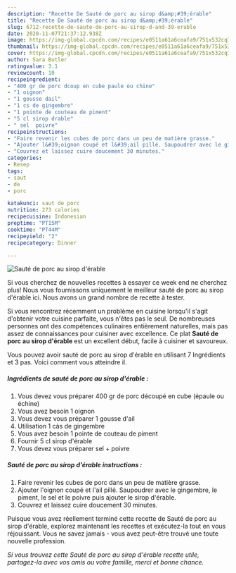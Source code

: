 ```yaml
---
description: "Recette De Sauté de porc au sirop d&amp;#39;érable"
title: "Recette De Sauté de porc au sirop d&amp;#39;érable"
slug: 6712-recette-de-saute-de-porc-au-sirop-d-and-39-erable
date: 2020-11-07T21:37:12.938Z
image: https://img-global.cpcdn.com/recipes/e0511a61a6ceafa9/751x532cq70/saute-de-porc-au-sirop-derable-photo-principale-de-la-recette.jpg
thumbnail: https://img-global.cpcdn.com/recipes/e0511a61a6ceafa9/751x532cq70/saute-de-porc-au-sirop-derable-photo-principale-de-la-recette.jpg
cover: https://img-global.cpcdn.com/recipes/e0511a61a6ceafa9/751x532cq70/saute-de-porc-au-sirop-derable-photo-principale-de-la-recette.jpg
author: Sara Butler
ratingvalue: 3.1
reviewcount: 10
recipeingredient:
- "400 gr de porc dcoup en cube paule ou chine"
- "1 oignon"
- "1 gousse dail"
- "1 cs de gingembre"
- "1 pointe de couteau de piment"
- "5 cl sirop drable"
- " sel  poivre"
recipeinstructions:
- "Faire revenir les cubes de porc dans un peu de matière grasse."
- "Ajouter l&#39;oignon coupé et l&#39;ail pillé. Saupoudrer avec le gingembre, le piment, le sel et le poivre puis ajouter le sirop d&#39;érable."
- "Couvrez et laissez cuire doucement 30 minutes."
categories:
- Resep
tags:
- saut
- de
- porc

katakunci: saut de porc 
nutrition: 273 calories
recipecuisine: Indonesian
preptime: "PT15M"
cooktime: "PT44M"
recipeyield: "2"
recipecategory: Dinner

---
```



![Sauté de porc au sirop d&#39;érable](https://img-global.cpcdn.com/recipes/e0511a61a6ceafa9/751x532cq70/saute-de-porc-au-sirop-derable-photo-principale-de-la-recette.jpg)

Si vous cherchez de nouvelles recettes à essayer ce week end ne cherchez plus! Nous vous fournissons uniquement le meilleur sauté de porc au sirop d&#39;érable ici. Nous avons un grand nombre de recette à tester.

Si vous rencontrez récemment un problème en cuisine lorsqu'il s'agit d'obtenir votre cuisine parfaite, vous n'êtes pas le seul. De nombreuses personnes ont des compétences culinaires entièrement naturelles, mais pas assez de connaissances pour cuisiner avec excellence. Ce plat <strong> Sauté de porc au sirop d&#39;érable </strong> est un excellent début, facile à cuisiner et savoureux.

<!--inarticleads1-->

Vous pouvez avoir sauté de porc au sirop d&#39;érable en utilisant 7 Ingrédients et 3 pas. Voici comment vous atteindre il.

##### Ingrédients de sauté de porc au sirop d&#39;érable :

1. Vous devez vous préparer 400 gr de porc découpé en cube (épaule ou échine)
1. Vous avez besoin 1 oignon
1. Vous devez vous préparer 1 gousse d&#39;ail
1. Utilisation 1 càs de gingembre
1. Vous avez besoin 1 pointe de couteau de piment
1. Fournir 5 cl sirop d&#39;érable
1. Vous devez vous préparer  sel + poivre




<!--inarticleads2-->

##### Sauté de porc au sirop d&#39;érable instructions :

1. Faire revenir les cubes de porc dans un peu de matière grasse.
1. Ajouter l&#39;oignon coupé et l&#39;ail pillé. Saupoudrer avec le gingembre, le piment, le sel et le poivre puis ajouter le sirop d&#39;érable.
1. Couvrez et laissez cuire doucement 30 minutes.




<!--inarticleads1-->

<p>
Puisque vous avez réellement terminé cette recette de Sauté de porc au sirop d&#39;érable, explorez maintenant les recettes et exécutez-la tout en vous réjouissant. Vous ne savez jamais - vous avez peut-être trouvé une toute nouvelle profession.
</p>

<p>
<i>Si vous trouvez cette Sauté de porc au sirop d&#39;érable recette utile, partagez-la avec vos amis ou votre famille, merci et bonne chance.</i>
</p>
